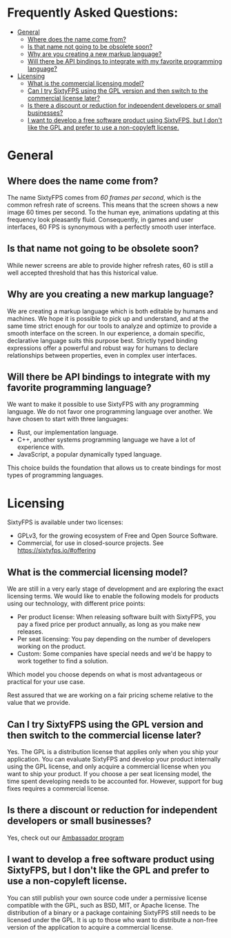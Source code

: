 # Frequently Asked Questions:  <!-- omit in toc -->

- [General](#general)
  - [Where does the name come from?](#where-does-the-name-come-from)
  - [Is that name not going to be obsolete soon?](#is-that-name-not-going-to-be-obsolete-soon)
  - [Why are you creating a new markup language?](#why-are-you-creating-a-new-markup-language)
  - [Will there be API bindings to integrate with my favorite programming language?](#will-there-be-api-bindings-to-integrate-with-my-favorite-programming-language)
- [Licensing](#licensing)
  - [What is the commercial licensing model?](#what-is-the-commercial-licensing-model)
  - [Can I try SixtyFPS using the GPL version and then switch to the commercial license later?](#can-i-try-sixtyfps-using-the-gpl-version-and-then-switch-to-the-commercial-license-later)
  - [Is there a discount or reduction for independent developers or small businesses?](#is-there-a-discount-or-reduction-for-independent-developers-or-small-businesses)
  - [I want to develop a free software product using SixtyFPS, but I don't like the GPL and prefer to use a non-copyleft license.](#i-want-to-develop-a-free-software-product-using-sixtyfps-but-i-dont-like-the-gpl-and-prefer-to-use-a-non-copyleft-license)

# General

## Where does the name come from?

The name SixtyFPS comes from *60 frames per second*, which is the common refresh rate of screens. 
This means that the screen shows a new image 60 times per second. To the human eye, animations updating
at this frequency look pleasantly fluid. Consequently, in games and user interfaces, 60 FPS is synonymous
with a perfectly smooth user interface.

## Is that name not going to be obsolete soon?

While newer screens are able to provide higher refresh rates, 60 is still a well accepted threshold
that has this historical value.

## Why are you creating a new markup language?

We are creating a markup language which is both editable by humans and machines. We hope it is possible
to pick up and understand, and at the same time strict enough for our tools to analyze and optimize
to provide a smooth interface on the screen. In our experience, a domain specific, declarative language
suits this purpose best. Strictly typed binding expressions offer a powerful and robust way for humans
to declare relationships between properties, even in complex user interfaces.

## Will there be API bindings to integrate with my favorite programming language?

We want to make it possible to use SixtyFPS with any programming language. We do not favor one programming
language over another. We have chosen to start with three languages:

  * Rust, our implementation language.
  * C++, another systems programming language we have a lot of experience with.
  * JavaScript, a popular dynamically typed language.

This choice builds the foundation that allows us to create bindings for most types of programming
languages.

# Licensing

SixtyFPS is available under two licenses:

 * GPLv3, for the growing ecosystem of Free and Open Source Software.
 * Commercial, for use in closed-source projects. See <https://sixtyfps.io/#offering>

## What is the commercial licensing model?

We are still in a very early stage of development and are exploring the exact licensing terms. We would
like to enable the following models for products using our technology, with different price points:

- Per product license: When releasing software built with SixtyFPS, you pay a fixed price
  per product annually, as long as you make new releases.
- Per seat licensing: You pay depending on the number of developers working on the product.
- Custom: Some companies have special needs and we'd be happy to work together to find a solution.

Which model you choose depends on what is most advantageous or practical for your use case.

Rest assured that we are working on a fair pricing scheme relative to the value that we provide.

## Can I try SixtyFPS using the GPL version and then switch to the commercial license later?

Yes. The GPL is a distribution license that applies only when you ship your application. You can
evaluate SixtyFPS and develop your product internally using the GPL license, and only acquire a commercial
license when you want to ship your product. If you choose a per seat licensing model, the time spent
developing needs to be accounted for. However, support for bug fixes requires a commercial license.

## Is there a discount or reduction for independent developers or small businesses?

Yes, check out our [Ambassador program](https://sixtyfps.io/ambassador-program.html)

## I want to develop a free software product using SixtyFPS, but I don't like the GPL and prefer to use a non-copyleft license.

You can still publish your own source code under a permissive license compatible with the GPL, such as BSD, MIT, or Apache license.
The distribution of a binary or a package containing SixtyFPS still needs to be licensed under the GPL.
It is up to those who want to distribute a non-free version of the application to acquire a commercial license.

